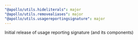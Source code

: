 ```yaml
---
"@apollo/utils.hideliterals": major
"@apollo/utils.removealiases": major
"@apollo/utils.usagereportingsignature": major
---
```


Initial release of usage reporting signature (and its components)
